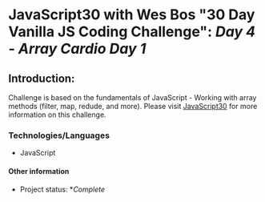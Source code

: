 # JavaScript30 with Wes Bos "30 Day Vanilla JS Coding Challenge": *Day 4 - Array Cardio Day 1*

## Introduction: 
 
Challenge is based on the fundamentals of JavaScript - Working with array methods (filter, map, redude, and more).
Please visit <a href="https://javascript30.com/" target="_blank">JavaScript30</a> for more information on this challenge. 

### Technologies/Languages

* JavaScript

#### Other information

* Project status: **Complete*
